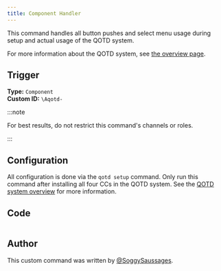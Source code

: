 ```yaml
---
title: Component Handler
---
```


This command handles all button pushes and select menu usage during setup and actual usage of the QOTD system.

For more information about the QOTD system, see [the overview page](overview).

## Trigger

**Type:** `Component`<br />
**Custom ID:** `\Aqotd-`

:::note

For best results, do not restrict this command's channels or roles.

:::

## Configuration

All configuration is done via the `qotd setup` command. Only run this command after installing all four CCs in the QOTD
system. See the [QOTD system overview](overview/#configuration) for more information.

## Code

```gotmpl file=../../../../src/fun/qotd/advanced/component_handler.go.tmpl

```

## Author

This custom command was written by [@SoggySaussages](https://github.com/SoggySaussages).
